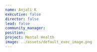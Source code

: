 ```yaml
---
name: Anjali K
executive: false
director: false
lead: false
community_manager:   
position:  
project: Mental Health
image: ../assets/default_exec_image.png
---
```

